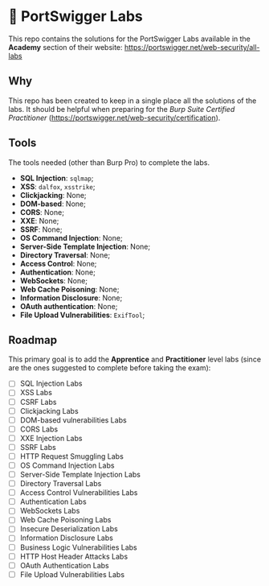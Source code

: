 # 🧪 PortSwigger Labs

This repo contains the solutions for the PortSwigger Labs available in the **Academy** section of their website: https://portswigger.net/web-security/all-labs

## Why
This repo has been created to keep in a single place all the solutions of the labs. It should be helpful when preparing for the *Burp Suite Certified Practitioner* (https://portswigger.net/web-security/certification).

## Tools
The tools needed (other than Burp Pro) to complete the labs.

- **SQL Injection**: ``sqlmap``;
- **XSS**: ``dalfox``, ``xsstrike``;
- **Clickjacking**: None;
- **DOM-based**: None;
- **CORS**: None;
- **XXE**: None;
- **SSRF**: None;
- **OS Command Injection**: None;
- **Server-Side Template Injection**: None;
- **Directory Traversal**: None;
- **Access Control**: None;
- **Authentication**: None;
- **WebSockets**: None;
- **Web Cache Poisoning**: None;
- **Information Disclosure**: None;
- **OAuth authentication**: None;
- **File Upload Vulnerabilities**: ``ExifTool``;

## Roadmap
This primary goal is to add the **Apprentice** and **Practitioner** level labs (since are the ones suggested to complete before taking the exam):
- [ ] SQL Injection Labs
- [ ] XSS Labs
- [ ] CSRF Labs
- [ ] Clickjacking Labs
- [ ] DOM-based vulnerabilities Labs
- [ ] CORS Labs
- [ ] XXE Injection Labs
- [ ] SSRF Labs
- [ ] HTTP Request Smuggling Labs
- [ ] OS Command Injection Labs
- [ ] Server-Side Template Injection Labs
- [ ] Directory Traversal Labs
- [ ] Access Control Vulnerabilities Labs
- [ ] Authentication Labs
- [ ] WebSockets Labs
- [ ] Web Cache Poisoning Labs
- [ ] Insecure Deserialization Labs
- [ ] Information Disclosure Labs
- [ ] Business Logic Vulnerabilities Labs
- [ ] HTTP Host Header Attacks Labs
- [ ] OAuth Authentication Labs
- [ ] File Upload Vulnerabilities Labs